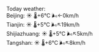 Today weather:  
Beijing: ☀️ 🌡️+6°C 🌬️←0km/h  
Tianjin: ☀️ 🌡️+5°C 🌬️↖19km/h  
Shijiazhuang: ☀️ 🌡️+5°C 🌬️↖5km/h  
Tangshan: ☀️ 🌡️+6°C 🌬️↖8km/h  
